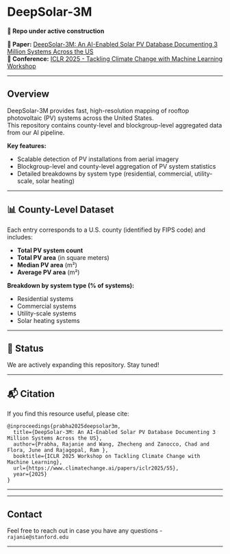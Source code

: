 # DeepSolar-3M

**🔨 Repo under active construction**

**📄 Paper:** [DeepSolar-3M: An AI-Enabled Solar PV Database Documenting 3 Million Systems Across the US](https://s3.us-east-1.amazonaws.com/climate-change-ai/papers/iclr2025/55/paper.pdf)  
**📍 Conference:** [ICLR 2025 - Tackling Climate Change with Machine Learning Workshop](https://www.climatechange.ai/papers/iclr2025/55)

---

## Overview

DeepSolar-3M provides fast, high-resolution mapping of rooftop photovoltaic (PV) systems across the United States.  
This repository contains county-level and blockgroup-level aggregated data from our AI pipeline.

**Key features:**
- Scalable detection of PV installations from aerial imagery 
- Blockgroup-level and county-level aggregation of PV system statistics
- Detailed breakdowns by system type (residential, commercial, utility-scale, solar heating)

---

## 📊 County-Level Dataset

Each entry corresponds to a U.S. county (identified by FIPS code) and includes:

- **Total PV system count**  
- **Total PV area** (in square meters)  
- **Median PV area** (m²)  
- **Average PV area** (m²)

**Breakdown by system type (% of systems):**
- Residential systems
- Commercial systems
- Utility-scale systems
- Solar heating systems

---

## 🚧 Status

We are actively expanding this repository.
Stay tuned!

---

## 📬 Citation

If you find this resource useful, please cite:

```
@inproceedings{prabha2025deepsolar3m,
  title={DeepSolar-3M: An AI-Enabled Solar PV Database Documenting 3 Million Systems Across the US},
  author={Prabha, Rajanie and Wang, Zhecheng and Zanocco, Chad and Flora, June and Rajagopal, Ram },
  booktitle={ICLR 2025 Workshop on Tackling Climate Change with Machine Learning},
  url={https://www.climatechange.ai/papers/iclr2025/55},
  year={2025}
}

```
---


---

## Contact

Feel free to reach out in case you have any questions - ```rajanie@stanford.edu``` 

---
